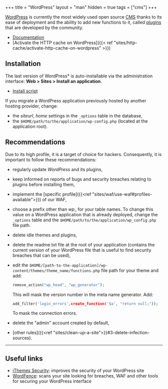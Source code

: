 +++
title = "WordPress"
layout = "man"
hidden = true
tags = ["cms"]
+++

[WordPress](https://wordpress.org/) is currently the most widely used open source [CMS](https://en.wikipedia.org/wiki/Content_management_system) thanks to its ease of deployment and the ability to add new functions to it, called [plugins](http://wordpress.org/plugins/) that are developed by the community.

- [Documentation](https://wordpress.org/support/)
- [Activate the HTTP cache on WordPress]({{< ref "sites/http-cache/activate-http-cache-on-wordpress" >}})

## Installation

The last version of WordPress* is auto-installable via the administration interface: **Web > Sites > Install an application**.

- [Install script](https://admin.alwaysdata.com/site/application/script/11/detail/)

If you migrate a WordPress application previously hosted by another
hosting provider, change:

- the *siteurl*, *home* settings in the `_options` table in the database,
- the `$HOME/path/to/the/application/wp-config.php` (located at the application root).

## Recommendations

Due to its high profile, it is a target of choice for hackers. Consequently, it is important to follow these recommendations:

- regularly update *WordPress* and its plugins,
- keep informed on reports of bugs and security breaches relating to plugins before installing them,
- implement the [specific profile]({{<ref "sites/waf/use-waf#profiles-available">}}) of our WAF,
- choose a prefix other than *wp*_ for your table names. To change this value on a WordPress application that is already deployed, change the `_options` table and the `$HOME/path/to/the/application/wp_config.php` file path.
- delete idle themes and plugins,
- delete the readme.txt file at the root of your application (contains the current version of your WordPress file that is useful to find security breaches that can be used),
- edit the `$HOME/[path-to-the-application]/wp-content/themes/theme_name/functions.php` file path for your theme and add:

    ```php
    remove_action("wp_head", "wp_generator");
    ```

    This will mask the version number in the meta name generator. Add:

    ```php
    add_filter('login_errors',create_function('$a', "return null;"));
    ```

    To mask the connection errors.

- delete the "admin" account created by default,
- [other rules]({{<ref "sites/clean-up-a-site">}}#3-delete-infection-sources).

---
## Useful links

- [iThemes Security](http://wordpress.org/plugins/better-wp-security/): improves the security of your WordPress site
- [WordFence](https://wordpress.org/plugins/wordfence/): scans your site looking for breaches, WAF and other tools for securing your WordPress interface
